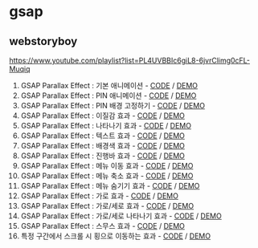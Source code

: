 # gsap

## webstoryboy

<https://www.youtube.com/playlist?list=PL4UVBBIc6giL8-6jvrClimg0cFL-Muqiq>

01. GSAP Parallax Effect : 기본 애니메이션 - [CODE](https://github.com/byahram/gsap/blob/master/webstoryboy/gsap01.html) / [DEMO](https://byahram.github.io/gsap/webstoryboy/gsap01.html)
02. GSAP Parallax Effect : PIN 애니메이션 - [CODE](https://github.com/byahram/gsap/blob/master/webstoryboy/gsap02.html) / [DEMO](https://byahram.github.io/gsap/webstoryboy/gsap02.html)
03. GSAP Parallax Effect : PIN 배경 고정하기 - [CODE](https://github.com/byahram/gsap/blob/master/webstoryboy/gsap03.html) / [DEMO](https://byahram.github.io/gsap/webstoryboy/gsap03.html)
04. GSAP Parallax Effect : 이질감 효과 - [CODE](https://github.com/byahram/gsap/blob/master/webstoryboy/gsap04.html) / [DEMO](https://byahram.github.io/gsap/webstoryboy/gsap04.html)
05. GSAP Parallax Effect : 나타나기 효과 - [CODE](https://github.com/byahram/gsap/blob/master/webstoryboy/gsap05.html) / [DEMO](https://byahram.github.io/gsap/webstoryboy/gsap05.html)
06. GSAP Parallax Effect : 텍스트 효과 - [CODE](https://github.com/byahram/gsap/blob/master/webstoryboy/gsap06.html) / [DEMO](https://byahram.github.io/gsap/webstoryboy/gsap06.html)
07. GSAP Parallax Effect : 배경색 효과 - [CODE](https://github.com/byahram/gsap/blob/master/webstoryboy/gsap07.html) / [DEMO](https://byahram.github.io/gsap/webstoryboy/gsap07.html)
08. GSAP Parallax Effect : 진행바 효과 - [CODE](https://github.com/byahram/gsap/blob/master/webstoryboy/gsap08.html) / [DEMO](https://byahram.github.io/gsap/webstoryboy/gsap08.html)
09. GSAP Parallax Effect : 메뉴 이동 효과 - [CODE](https://github.com/byahram/gsap/blob/master/webstoryboy/gsap09.html) / [DEMO](https://byahram.github.io/gsap/webstoryboy/gsap09.html)
10. GSAP Parallax Effect : 메뉴 축소 효과 - [CODE](https://github.com/byahram/gsap/blob/master/webstoryboy/gsap10.html) / [DEMO](https://byahram.github.io/gsap/webstoryboy/gsap10.html)
11. GSAP Parallax Effect : 메뉴 숨기기 효과 - [CODE](https://github.com/byahram/gsap/blob/master/webstoryboy/gsap11.html) / [DEMO](https://byahram.github.io/gsap/webstoryboy/gsap11.html)
12. GSAP Parallax Effect : 가로 효과 - [CODE](https://github.com/byahram/gsap/blob/master/webstoryboy/gsap12.html) / [DEMO](https://byahram.github.io/gsap/webstoryboy/gsap12.html)
13. GSAP Parallax Effect : 가로/세로 효과 - [CODE](https://github.com/byahram/gsap/blob/master/webstoryboy/gsap13.html) / [DEMO](https://byahram.github.io/gsap/webstoryboy/gsap13.html)
14. GSAP Parallax Effect : 가로/세로 나타나기 효과 - [CODE](https://github.com/byahram/gsap/blob/master/webstoryboy/gsap14.html) / [DEMO](https://byahram.github.io/gsap/webstoryboy/gsap14.html)
15. GSAP Parallax Effect : 스무스 효과 - [CODE](https://github.com/byahram/gsap/blob/master/webstoryboy/gsap15.html) / [DEMO](https://byahram.github.io/gsap/webstoryboy/gsap15.html)
16. 특정 구간에서 스크롤 시 횡으로 이동하는 효과 - [CODE](https://github.com/byahram/gsap/blob/master/webstoryboy/scrolltrigger_ver_hor.html) / [DEMO](https://byahram.github.io/gsap/webstoryboy/scrolltrigger_ver_hor.html)

